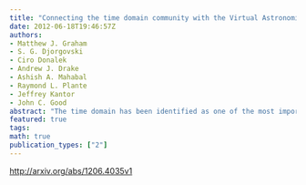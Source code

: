 ```yaml
---
title: "Connecting the time domain community with the Virtual Astronomical   Observatory"
date: 2012-06-18T19:46:57Z
authors:
- Matthew J. Graham
- S. G. Djorgovski
- Ciro Donalek
- Andrew J. Drake
- Ashish A. Mahabal
- Raymond L. Plante
- Jeffrey Kantor
- John C. Good
abstract: "The time domain has been identified as one of the most important areas of astronomical research for the next decade. The Virtual Observatory is in the vanguard with dedicated tools and services that enable and facilitate the discovery, dissemination and analysis of time domain data. These range in scope from rapid notifications of time-critical astronomical transients to annotating long-term variables with the latest modeling results. In this paper, we will review the prior art in these areas and focus on the capabilities that the VAO is bringing to bear in support of time domain science. In particular, we will focus on the issues involved with the heterogeneous collections of (ancillary) data associated with astronomical transients, and the time series characterization and classification tools required by the next generation of sky surveys, such as LSST and SKA."
featured: true
tags:
math: true
publication_types: ["2"]
---
```

http://arxiv.org/abs/1206.4035v1
